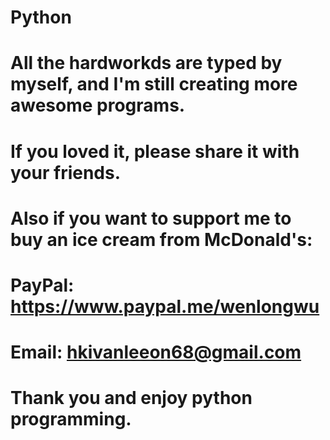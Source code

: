 # Python
# All the hardworkds are typed by myself, and I'm still creating more awesome programs.
# If you loved it, please share it with your friends. 
# Also if you want to support me to buy an ice cream from McDonald's:
# PayPal: https://www.paypal.me/wenlongwu
# Email: hkivanleeon68@gmail.com
# Thank you and enjoy python programming.
